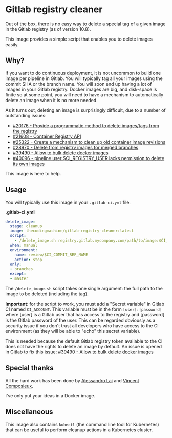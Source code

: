 # Gitlab registry cleaner

Out of the box, there is no easy way to delete a special tag of a given image in the Gitlab registry (as of version 10.8).

This image provides a simple script that enables you to delete images easily.
 
## Why?

If you want to do continuous deployment, it is not uncommon to build one image per pipeline in Gitlab. You will typically
tag all your images using the commit SHA or the branch name. You will soon end up having a lot of images in your Gitlab 
registry. Docker images are big, and disk-space is finite so at some point, you will need to have a mechanism to 
automatically delete an image when it is no more needed.

As it turns out, deleting an image is surprisingly difficult, due to a number of outstanding issues:

 - [#20176 - Provide a programmatic method to delete images/tags from the registry](https://gitlab.com/gitlab-org/gitlab-ce/issues/20176)
 - [#21608 - Container Registry API](https://gitlab.com/gitlab-org/gitlab-ce/issues/21608)
 - [#25322 - Create a mechanism to clean up old container image revisions](https://gitlab.com/gitlab-org/gitlab-ce/issues/25322)
 - [#28970 - Delete from registry images for merged branches](https://gitlab.com/gitlab-org/gitlab-ce/issues/28970)
 - [#39490 - Allow to bulk delete docker images](https://gitlab.com/gitlab-org/gitlab-ce/issues/39490)
 - [#40096 - pipeline user $CI_REGISTRY_USER lacks permission to delete its own images](https://gitlab.com/gitlab-org/gitlab-ce/issues/40096)

This image is here to help.

## Usage

You will typically use this image in your `.gitlab-ci.yml` file.

**.gitlab-ci.yml**
```yml
delete_image:
  stage: cleanup
  image: thecodingmachine/gitlab-registry-cleaner:latest
  script:
    - /delete_image.sh registry.gitlab.mycompany.com/path/to/image:$CI_COMMIT_REF_NAME
  when: manual
  environment:
    name: review/$CI_COMMIT_REF_NAME
    action: stop
  only:
  - branches
  except:
  - master
```

The `/delete_image.sh` script takes one single argument: the full path to the image to be deleted (including the tag).

**Important**: for the script to work, you must add a "Secret variable" in Gitlab CI named `CI_ACCOUNT`.
This variable must be in the form `[user]:[password]` where [user] is a Gitlab user that has access to the registry
and [password] is the Gitlab password of the user. This can be regarded obviously as a security issue if you don't trust
all developers who have access to the CI environment (as they will be able to "echo" this secret variable).

This is needed because the default Gitlab registry token available to the CI does not have the rights to delete
an image by default. An issue is opened in Gitlab to fix this issue: [#39490 - Allow to bulk delete docker images](https://gitlab.com/gitlab-org/gitlab-ce/issues/39490)

## Special thanks

All the hard work has been done by [Alessandro Lai](https://engineering.facile.it/blog/eng/continuous-deployment-from-gitlab-ci-to-k8s-using-docker-in-docker/#the-scary-part-deleting-docker-images)
and [Vincent Composieux](https://gitlab.com/gitlab-org/gitlab-ce/issues/21608#note_53674456).

I've only put your ideas in a Docker image.

## Miscellaneous

This image also contains `kubectl` (the command line tool for Kubernetes) that can be useful to perform cleanup actions
in a Kubernetes cluster.
